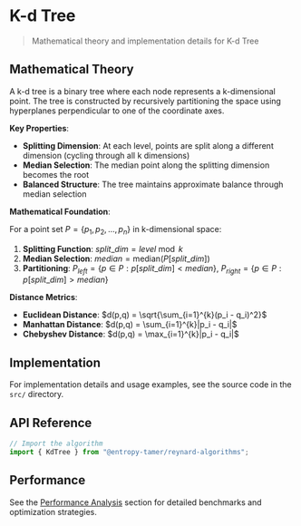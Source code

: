 # K-d Tree

> Mathematical theory and implementation details for K-d Tree

## Mathematical Theory

A k-d tree is a binary tree where each node represents a k-dimensional point. The tree is constructed by recursively partitioning the space using hyperplanes perpendicular to one of the coordinate axes.

**Key Properties**:

- **Splitting Dimension**: At each level, points are split along a different dimension (cycling through all k dimensions)
- **Median Selection**: The median point along the splitting dimension becomes the root
- **Balanced Structure**: The tree maintains approximate balance through median selection

**Mathematical Foundation**:

For a point set $P = \{p_1, p_2, ..., p_n\}$ in k-dimensional space:

1. **Splitting Function**: $split\_dim = level \bmod k$
2. **Median Selection**: $median = \text{median}(P[split\_dim])$
3. **Partitioning**: $P_{left} = \{p \in P : p[split\_dim] < median\}$, $P_{right} = \{p \in P : p[split\_dim] > median\}$

**Distance Metrics**:

- **Euclidean Distance**: $d(p,q) = \sqrt{\sum_{i=1}^{k}(p_i - q_i)^2}$
- **Manhattan Distance**: $d(p,q) = \sum_{i=1}^{k}|p_i - q_i|$
- **Chebyshev Distance**: $d(p,q) = \max_{i=1}^{k}|p_i - q_i|$

## Implementation

For implementation details and usage examples, see the source code in the `src/` directory.

## API Reference

```typescript
// Import the algorithm
import { KdTree } from "@entropy-tamer/reynard-algorithms";
```

## Performance

See the [Performance Analysis](../performance/) section for detailed benchmarks and optimization strategies.
